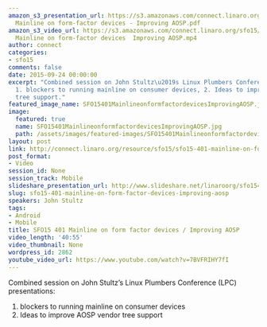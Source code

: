```yaml
---
amazon_s3_presentation_url: https://s3.amazonaws.com/connect.linaro.org/sfo15/Presentations/09-24-Thursday/SFO15-401-
  Mainline on form-factor devices - Improving AOSP.pdf
amazon_s3_video_url: https://s3.amazonaws.com/connect.linaro.org/sfo15/Videos/09-24-Thursday/SFO15-401
  Mainline on form-factor devices  Improving AOSP.mp4
author: connect
categories:
- sfo15
comments: false
date: 2015-09-24 00:00:00
excerpt: "Combined session on John Stultz\u2019s Linux Plumbers Conference (LPC) presentations:
  1. blockers to running mainline on consumer devices, 2. Ideas to improve AOSP vendor
  tree support."
featured_image_name: SFO15401MainlineonformfactordevicesImprovingAOSP.jpg
image:
  featured: true
  name: SFO15401MainlineonformfactordevicesImprovingAOSP.jpg
  path: /assets/images/featured-images/SFO15401MainlineonformfactordevicesImprovingAOSP.jpg
layout: post
link: http://connect.linaro.org/resource/sfo15/sfo15-401-mainline-on-form-factor-devices-improving-aosp/
post_format:
- Video
session_id: None
session_track: Mobile
slideshare_presentation_url: http://www.slideshare.net/linaroorg/sfo15401-mainline-on-formfactor-devices-improving-aosp
slug: sfo15-401-mainline-on-form-factor-devices-improving-aosp
speakers: John Stultz
tags:
- Android
- Mobile
title: SFO15 401 Mainline on form factor devices / Improving AOSP
video_length: '40:55'
video_thumbnail: None
wordpress_id: 2862
youtube_video_url: https://www.youtube.com/watch?v=7BVFRIHY7fI
---
```


Combined session on John Stultz’s Linux Plumbers Conference (LPC) presentations: 
1. blockers to running mainline on consumer devices
2. Ideas to improve AOSP vendor tree support